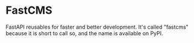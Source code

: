 # FastCMS
FastAPI reusables for faster and better development. It's called "fastcms" because it is short to call so, and the name is available on PyPI.
